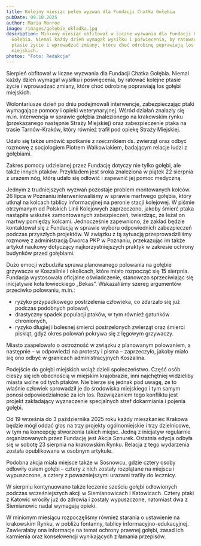 ```yaml
---
title: Kolejny miesiąc pełen wyzwań dla Fundacji Chatka Gołębia
pubDate: 09.18.2025
author: Maria Monroe
image: /images/gołębie_okładka.jpg
description: Miniony miesiąc obfitował w liczne wyzwania dla Fundacji Chatka
  Gołębia. Niemal każdy dzień wymagał wysiłku i poświęcenia, by ratować kolejne
  ptasie życie i wprowadzać zmiany, które choć odrobinę poprawiają los gołębi
  miejskich.
photos: "Foto: Redakcja"
---
```

Sierpień obfitował w liczne wyzwania dla Fundacji Chatka Gołębia. Niemal każdy dzień wymagał wysiłku i poświęcenia, by ratować kolejne ptasie życie i wprowadzać zmiany, które choć odrobinę poprawiają los gołębi miejskich.

Wolontariusze dzień po dniu podejmowali interwencje, zabezpieczając ptaki wymagające pomocy i opieki weterynaryjnej. Wśród działań znalazły się m.in. interwencja w sprawie gołębia znalezionego na krakowskim rynku (przekazanego następnie Straży Miejskiej) oraz zabezpieczenie ptaka na trasie Tarnów-Kraków, który również trafił pod opiekę Straży Miejskiej.

Udało się także umówić spotkanie z rzecznikiem ds. zwierząt oraz odbyć rozmowę z socjologiem Piotrem Walkowiakiem, badającym relacje ludzi z gołębiami.

Zakres pomocy udzielanej przez Fundację dotyczy nie tylko gołębi, ale także innych ptaków. Przykładem jest sroka znaleziona w piątek 22 sierpnia z urazem nóg, którą udało się odłowić i zapewnić jej pomoc medyczną.

Jednym z trudniejszych wyzwań pozostaje problem montowanych kolców. 26 lipca w Poznaniu interweniowaliśmy w sprawie martwego gołębia, który utknął na kolcach tablicy informacyjnej na peronie stacji kolejowej. W piśmie otrzymanym od Polskich Linii Kolejowych zaprzeczono, jakoby śmierć ptaka nastąpiła wskutek zamontowanych zabezpieczeń, twierdząc, że leżał on martwy pomiędzy kolcami. Jednocześnie zapewniono, że zakład będzie kontaktował się z Fundacją w sprawie wyboru odpowiednich zabezpieczeń podczas przyszłych projektów. W związku z tą sytuacją przeprowadziliśmy rozmowę z administracją Dworca PKP w Poznaniu, przekazując im także artykuł naukowy dotyczący najkorzystniejszych praktyk w zakresie ochrony budynków przed gołębiami.

Dużo emocji wzbudziła sprawa planowanego polowania na gołębie grzywacze w Koszalinie i okolicach, które miało rozpocząć się 15 sierpnia. Fundacja wystosowała oficjalne oświadczenie, stanowczo sprzeciwiając się inicjatywie koła łowieckiego „Bekas”. Wskazaliśmy szereg argumentów przeciwko polowaniu, m.in.:

* ryzyko przypadkowego postrzelenia człowieka, co zdarzało się już podczas podobnych polowań,
* drastyczny spadek populacji ptaków, w tym również gatunków chronionych,
* ryzyko długiej i bolesnej śmierci postrzelonych zwierząt oraz śmierci piskląt, gdyż okres polowań pokrywa się z lęgowym grzywaczy.

Miasto zaapelowało o ostrożność w związku z planowanym polowaniem, a następnie – w odpowiedzi na protesty i pisma – zaprzeczyło, jakoby miało się ono odbyć w granicach administracyjnych Koszalina.

Podejście do gołębi miejskich wciąż dzieli społeczeństwo. Część osób cieszy się ich obecnością w miejskim krajobrazie, inni najchętniej widzieliby miasta wolne od tych ptaków. Nie bierze się jednak pod uwagę, że to właśnie człowiek sprowadził je do środowiska miejskiego i tym samym ponosi odpowiedzialność za ich los. Rozwiązaniem tego konfliktu jest projekt zakładający wyznaczenie specjalnych stref dokarmiania i pojenia gołębi. 

Od 19 września do 3 października 2025 roku każdy mieszkaniec Krakowa będzie mógł oddać głos na trzy projekty ogólnomiejskie i trzy dzielnicowe, w tym na koncepcję stworzenia takich miejsc. Jedną z inicjatyw regularnie organizowanych przez Fundację jest Akcja Sznurek. Ostatnia edycja odbyła się w sobotę 23 sierpnia na krakowskim Rynku. Relacja z tego wydarzenia została opublikowana w osobnym artykule. 

Podobna akcja miała miejsce także w Sosnowcu, gdzie cztery osoby odłowiły osiem gołębi – cztery z nich zostały rozplątane na miejscu i wypuszczone, a cztery z poważniejszymi urazami trafiły do lecznicy.

W sierpniu kontynuowano także leczenie sześciu gołębi odłowionych podczas wcześniejszych akcji w Siemianowicach i Katowicach. Cztery ptaki z Katowic wróciły już do zdrowia i zostały wypuszczone, natomiast dwa z Siemianowic nadal wymagają opieki.

W minionym miesiącu rozpoczęliśmy również starania o ustawienie na krakowskim Rynku, w pobliżu fontanny, tablicy informacyjno-edukacyjnej. Zawierałaby ona informacje na temat ochrony prawnej gołębi, zasad ich karmienia oraz konsekwencji wynikających z łamania przepisów.
